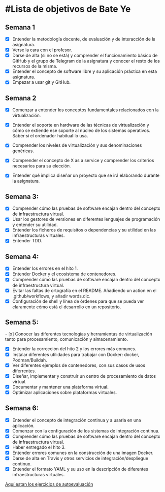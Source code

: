 #Lista de objetivos de Bate Ye
============================

## Semana 1
- [x] Entender la metodología docente, de evaluación y de interacción de la asignatura.
- [x] Verse la cara con el profesor.
- [x] Darse de alta (si no se está) y comprender el funcionamiento básico de GitHub y el grupo de Telegram de la asignatura y conocer el resto de los recursos de la misma.
- [x] Entender el concepto de software libre y su aplicación práctica en esta asignatura.
- [x] Empezar a usar git y GitHub.

## Semana 2
- [x] Comenzar a entender los conceptos fundamentales relacionados con la virtualización.
- [x] Entender el soporte en hardware de las técnicas de virtualización y cómo se extiende ese soporte al núcleo de los sistemas operativos. Saber si el ordenador habitual lo usa.
- [x] Comprender los niveles de virtualización y sus denominaciones genéricas.
- [x] Comprender el concepto de X as a service y comprender los criterios necesarios para su elección.
- [x] Entender qué implica diseñar un proyecto que se irá elaborando durante la asignatura.


## Semana 3:
- [x] Comprender cómo las pruebas de software encajan dentro del concepto de infraestructura virtual.
- [x] Usar los gestores de versiones en diferentes lenguajes de programación y entender su utilidad.
- [x] Entender los ficheros de requisitos o dependencias y su utilidad en las infraestructuras virtuales.
- [x] Entender TDD.

## Semana 4:
- [x] Entender los errores en el hito 1.
- [x] Entender Docker y el ecosistema de contenedores.
- [x] Comprender cómo las pruebas de software encajan dentro del concepto de infraestructura virtual.
- [x] Evitar las faltas de ortografía en el README. Añadiendo un action en el .github/workflows, y añadir words.dic.
- [x] Configuración de shell y línea de órdenes para que se pueda ver claramente cómo está el desarrollo en un repositorio.

## Semana 5:
- [x] Conocer las diferentes tecnologías y herramientas de virtualización tanto para procesamiento, comunicación y almacenamiento.
- [x] Entender la corrección del hito 2 y los errores más comunes.
- [x] Instalar diferentes utilidades para trabajar con Docker: docker, Podman/Buildah.
- [x] Ver diferentes ejemplos de contenedores, con sus casos de usos diferrentes.
- [x] Diseñar, implementar y construir un centro de procesamiento de datos virtual.
- [x] Documentar y mantener una plataforma virtual.
- [x] Optimizar aplicaciones sobre plataformas virtuales.

## Semana 6:
- [x] Entender el concepto de integración continua y a usarla en una aplicación.
- [x] Comenzar con la configuración de los sistemas de integración continua.
- [x] Comprender cómo las pruebas de software encajan dentro del concepto de infraestructura virtual.
- [x] Haber entregado el hito 3.
- [x] Entender errores comunes en la construcción de una imagen Docker.
- [x] Darse de alta en Travis y otros servicios de integración/despliegue continuo.
- [x] Entender el formato YAML y su uso en la descripción de diferentes infraestructuras virtuales.

[Aquí estan los ejercicios de autoevaluación](https://github.com/WolfYe98/Ejercicios_IV)
